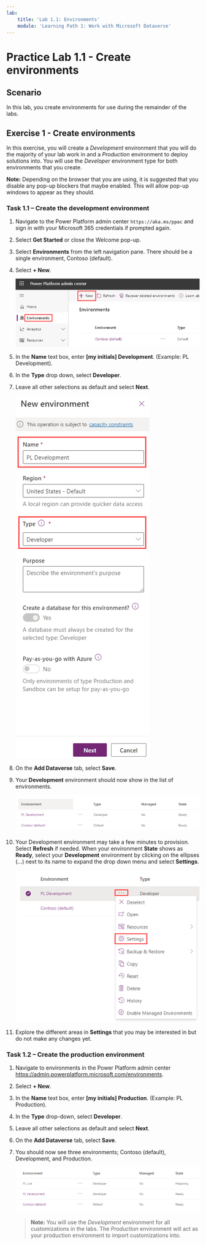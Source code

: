 ```yaml
---
lab:
    title: 'Lab 1.1: Environments'
    module: 'Learning Path 1: Work with Microsoft Dataverse'
---
```


# Practice Lab 1.1 - Create environments

## Scenario

In this lab, you create environments for use during the remainder of the labs.

## Exercise 1 - Create environments

In this exercise, you will create a *Development* environment that you will do the majority of your lab work in and a *Production* environment to deploy solutions into. You will use the *Developer* environment type for both environments that you create.

**Note:** Depending on the browser that you are using, it is suggested that you disable any pop-up blockers that maybe enabled. This will allow pop-up windows to appear as they should.

### Task 1.1 – Create the development environment

1. Navigate to the Power Platform admin center `https://aka.ms/ppac` and sign in with your Microsoft 365 credentials if prompted again.

1. Select **Get Started** or close the Welcome pop-up.

1. Select **Environments** from the left navigation pane. There should be a single environment, Contoso (default).

1. Select **+ New**.

   ![Environment in the Power Platform admin center.](../media/ppac-environments.png)

1. In the **Name** text box, enter **[my initials] Development**. (Example: PL Development).

1. In the **Type** drop down, select **Developer**.

1. Leave all other selections as default and select **Next**.

   ![New environment.](../media/new-environment.png)

1. On the **Add Dataverse** tab, select **Save**.

1. Your **Development** environment should now show in the list of environments.

   ![Environment in the Power Platform admin center.](../media/ppac-environments-dev.png)

1. Your Development environment may take a few minutes to provision. Select **Refresh** if needed. When your environment **State** shows as **Ready**, select your **Development** environment by clicking on the ellipses (...) next to its name to expand the drop down menu and select **Settings**.

   ![Environment in the Power Platform admin center.](../media/ellipses-settings-dev.png)

1. Explore the different areas in **Settings** that you may be interested in but do not make any changes yet.

### Task 1.2 – Create the production environment

1. Navigate to environments in the Power Platform admin center <https://admin.powerplatform.microsoft.com/environments>.

1. Select **+ New**.

1. In the **Name** text box, enter **[my initials] Production**. (Example: PL Production).

1. In the **Type** drop-down, select **Developer**.

1. Leave all other selections as default and select **Next**.

1. On the **Add Dataverse** tab, select **Save**.

1. You should now see three environments; Contoso (default), Development, and Production.

   ![Environments.](../media/environments-all.png)

   > **Note:** You will use the *Development* environment for all customizations in the labs. The *Production* environment will act as your production environment to import customizations into.
